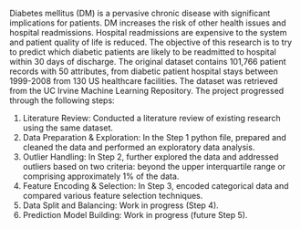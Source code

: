 Diabetes mellitus (DM) is a pervasive chronic disease with significant implications for patients. DM increases the risk of other health issues and hospital readmissions.  Hospital readmissions are expensive to the system and patient quality of life is reduced. The objective of this research is to try to predict which diabetic patients are likely to be readmitted to hospital within 30 days of discharge. The original dataset contains 101,766 patient records with 50 attributes, from diabetic patient hospital stays between 1999-2008 from 130 US healthcare facilities. The dataset was retrieved from the UC Irvine Machine Learning Repository.
The project progressed through the following steps:
1. Literature Review: Conducted a literature review of existing research using the same dataset.
2. Data Preparation & Exploration: In the Step 1 python file, prepared and cleaned the data and performed an exploratory data analysis.
3. Outlier Handling: In Step 2, further explored the data and addressed outliers based on two criteria: beyond the upper interquartile range or comprising approximately 1% of the data.
4. Feature Encoding & Selection: In Step 3, encoded categorical data and compared various feature selection techniques.
5. Data Split and Balancing: Work in progress (Step 4).
6. Prediction Model Building: Work in progress (future Step 5).
